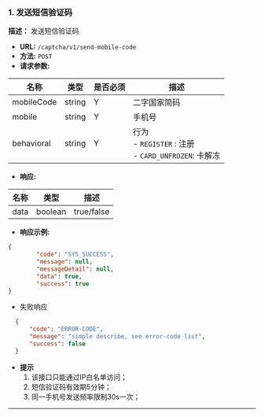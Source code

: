 ### 1. 发送短信验证码

**描述：**  发送短信验证码

- **URL:** `/captcha/v1/send-mobile-code`
- **方法:**  `POST`
- **请求参数:** 

| 名称             | 类型     | 是否必须 | 描述                |
|----------------|--------|------|-------------------|
| mobileCode | string | Y  | 二字国家简码 |
| mobile | string | Y  | 手机号 |
| behavioral | string | Y  | 行为<br /> - `REGISTER` :                  注册<br /> - `CARD_UNFROZEN`:        卡解冻 |


- **响应:**

| 名称                  | 类型    | 描述                                      |
| --------------------- | ------- |-----------------------------------------|
| data | boolean | true/false |


- **响应示例:**
```json
{
        "code": "SYS_SUCCESS",
        "message": null,
        "messageDetail": null,
        "data": true,
        "success": true
}
```
- 失败响应
```json
  {
      "code": "ERROR-CODE",
      "message": "simple describe, see error-code list",
      "success": false
  }
```

* **提示**
  1. 该接口只能通过IP白名单访问；
  2. 短信验证码有效期5分钟；
  3. 同一手机号发送频率限制30s一次；


---



